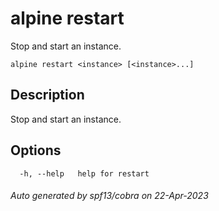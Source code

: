 # alpine restart

Stop and start an instance.

```
alpine restart <instance> [<instance>...]
```

## Description

Stop and start an instance.

## Options

```
  -h, --help   help for restart
```

###### Auto generated by spf13/cobra on 22-Apr-2023
